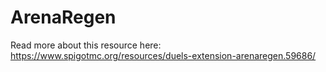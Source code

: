 # ArenaRegen

Read more about this resource here: https://www.spigotmc.org/resources/duels-extension-arenaregen.59686/
